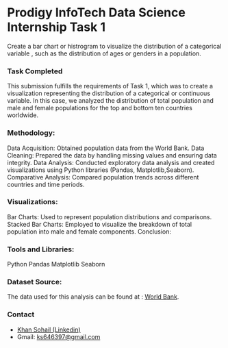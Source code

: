 # Prodigy InfoTech Data Science Internship Task 1

Create a bar chart or histrogram to visualize the distribution of a categorical variable , such as the distribution of ages or genders in a population.

### Task Completed

This submission fulfills the requirements of Task 1, which was to create a visualization representing the distribution of a categorical or continuous variable. In this case, we analyzed the distribution of total population and male and female populations for the top and bottom ten countries worldwide.


### Methodology:

Data Acquisition: Obtained population data from the World Bank.
Data Cleaning: Prepared the data by handling missing values and ensuring data integrity.
Data Analysis: Conducted exploratory data analysis and created visualizations using Python libraries (Pandas, Matplotlib,Seaborn).
Comparative Analysis: Compared population trends across different countries and time periods.

### Visualizations:

Bar Charts: Used to represent population distributions and comparisons.
Stacked Bar Charts: Employed to visualize the breakdown of total population into male and female components.
Conclusion:

### Tools and Libraries:

Python
Pandas
Matplotlib
Seaborn

### Dataset Source:

The data used for this analysis can be found at : <a href="https://data.worldbank.org/indicator/sp.pop.totl">World Bank</a>.

### Contact

- <a href="https://www.linkedin.com/in/khan-sohail-386b2027a ">Khan Sohail (Linkedin)</a>
- Gmail: ks646397@gmail.com

